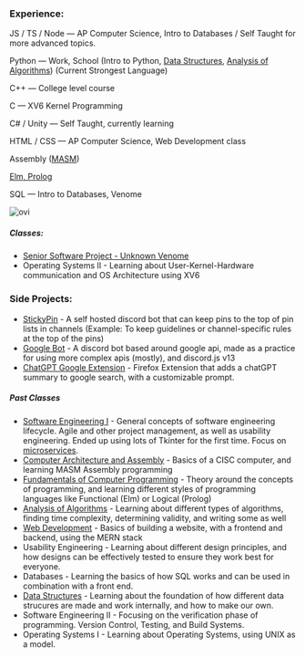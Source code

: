 
### Experience:
JS / TS / Node — AP Computer Science, Intro to Databases / Self Taught for more advanced topics.

Python — Work, School (Intro to Python, [Data Structures](https://github.com/arc25275/data-structures), [Analysis of Algorithms](https://github.com/arc25275/algorithms)) (Current Strongest Language)

C++ — College level course

C — XV6 Kernel Programming

C# / Unity — Self Taught, currently learning

HTML / CSS — AP Computer Science, Web Development class

Assembly ([MASM](https://github.com/arc25275/MASM-Projects))

[Elm, Prolog](https://github.com/arc25275/fundamentals)

SQL — Intro to Databases, Venome

<img src="https://github-readme-stats.vercel.app/api/top-langs?username=arc25275&show_icons=true&locale=en&layout=compact&theme=chartreuse-dark&size_weight=0.5&count_weight=0.5" alt="ovi" />

##### Classes:
* [Senior Software Project - Unknown Venome](https://github.com/Venom-Biochem-Lab/venome)
* Operating Systems II - Learning about User-Kernel-Hardware communication and OS Architecture using XV6


### Side Projects: 
* [StickyPin](https://github.com/arc25275/stickypin) - A self hosted discord bot that can keep pins to the top of pin lists in channels (Example: To keep guidelines or channel-specific rules at the top of the pins)
* [Google Bot](https://github.com/arc25275/google-bot) - A discord bot based around google api, made as a practice for using more complex apis (mostly), and discord.js v13
* [ChatGPT Google Extension](https://github.com/arc25275/chatGPT-google) - Firefox Extension that adds a chatGPT summary to google search, with a customizable prompt.

##### Past Classes 
* [Software Engineering I](https://github.com/arc25275/todo) - General concepts of software engineering lifecycle. Agile and other project management, as well as usability engineering. Ended up using lots of Tkinter for the first time. Focus on [microservices](https://github.com/arc25275/weather_icons).
* [Computer Architecture and Assembly](https://github.com/arc25275/MASM-projects) - Basics of a CISC computer, and learning MASM Assembly programming
* [Fundamentals of Computer Programming](https://github.com/arc25275/fundamentals) - Theory around the concepts of programming, and learning different styles of programming languages like Functional (Elm) or Logical (Prolog)
* [Analysis of Algorithms](https://github.com/arc25275/algorithms) - Learning about different types of algorithms, finding time complexity, determining validity, and writing some as well
* [Web Development](https://github.com/arc25275/MERN-site) - Basics of building a website, with a frontend and backend, using the MERN stack
* Usability Engineering - Learning about different design principles, and how designs can be effectively tested to ensure they work best for everyone.
* Databases - Learning the basics of how SQL works and can be used in combination with a front end.
* [Data Structures](https://github.com/arc25275/data-structures) - Learning about the foundation of how different data strucures are made and work internally, and how to make our own.
* Software Engineering II - Focusing on the verification phase of programming. Version Control, Testing, and Build Systems.
* Operating Systems I - Learning about Operating Systems, using UNIX as a model.

